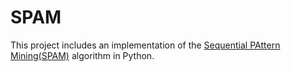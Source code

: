 # SPAM

This project includes an implementation of the [Sequential PAttern Mining(SPAM)](https://dl.acm.org/doi/abs/10.1145/775047.775109) algorithm in Python.